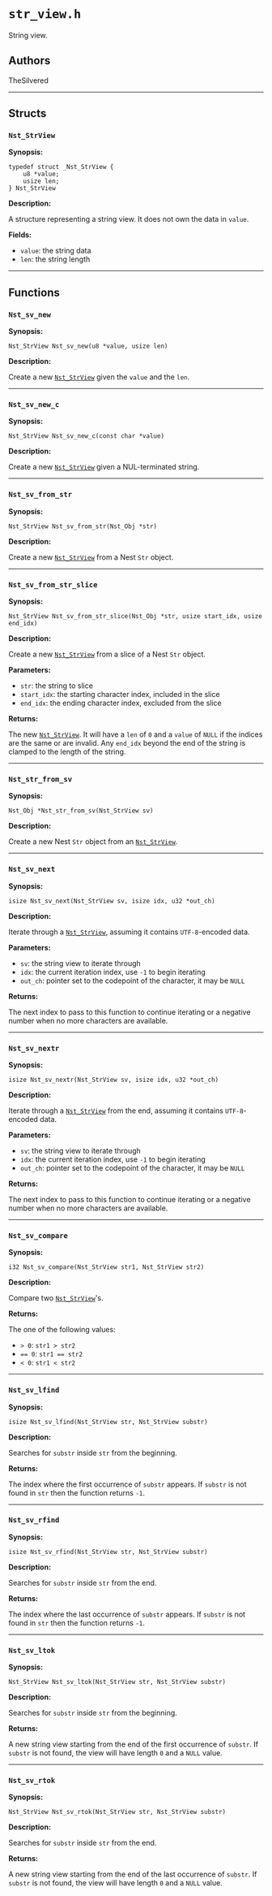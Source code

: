# `str_view.h`

String view.

## Authors

TheSilvered

---

## Structs

### `Nst_StrView`

**Synopsis:**

```better-c
typedef struct _Nst_StrView {
    u8 *value;
    usize len;
} Nst_StrView
```

**Description:**

A structure representing a string view. It does not own the data in `value`.

**Fields:**

- `value`: the string data
- `len`: the string length

---

## Functions

### `Nst_sv_new`

**Synopsis:**

```better-c
Nst_StrView Nst_sv_new(u8 *value, usize len)
```

**Description:**

Create a new [`Nst_StrView`](c_api-str_view.md#nst_strview) given the `value`
and the `len`.

---

### `Nst_sv_new_c`

**Synopsis:**

```better-c
Nst_StrView Nst_sv_new_c(const char *value)
```

**Description:**

Create a new [`Nst_StrView`](c_api-str_view.md#nst_strview) given a
NUL-terminated string.

---

### `Nst_sv_from_str`

**Synopsis:**

```better-c
Nst_StrView Nst_sv_from_str(Nst_Obj *str)
```

**Description:**

Create a new [`Nst_StrView`](c_api-str_view.md#nst_strview) from a Nest `Str`
object.

---

### `Nst_sv_from_str_slice`

**Synopsis:**

```better-c
Nst_StrView Nst_sv_from_str_slice(Nst_Obj *str, usize start_idx, usize end_idx)
```

**Description:**

Create a new [`Nst_StrView`](c_api-str_view.md#nst_strview) from a slice of a
Nest `Str` object.

**Parameters:**

- `str`: the string to slice
- `start_idx`: the starting character index, included in the slice
- `end_idx`: the ending character index, excluded from the slice

**Returns:**

The new [`Nst_StrView`](c_api-str_view.md#nst_strview). It will have a `len` of
`0` and a `value` of `NULL` if the indices are the same or are invalid. Any
`end_idx` beyond the end of the string is clamped to the length of the string.

---

### `Nst_str_from_sv`

**Synopsis:**

```better-c
Nst_Obj *Nst_str_from_sv(Nst_StrView sv)
```

**Description:**

Create a new Nest `Str` object from an
[`Nst_StrView`](c_api-str_view.md#nst_strview).

---

### `Nst_sv_next`

**Synopsis:**

```better-c
isize Nst_sv_next(Nst_StrView sv, isize idx, u32 *out_ch)
```

**Description:**

Iterate through a [`Nst_StrView`](c_api-str_view.md#nst_strview), assuming it
contains `UTF-8`-encoded data.

**Parameters:**

- `sv`: the string view to iterate through
- `idx`: the current iteration index, use `-1` to begin iterating
- `out_ch`: pointer set to the codepoint of the character, it may be `NULL`

**Returns:**

The next index to pass to this function to continue iterating or a negative
number when no more characters are available.

---

### `Nst_sv_nextr`

**Synopsis:**

```better-c
isize Nst_sv_nextr(Nst_StrView sv, isize idx, u32 *out_ch)
```

**Description:**

Iterate through a [`Nst_StrView`](c_api-str_view.md#nst_strview) from the end,
assuming it contains `UTF-8`-encoded data.

**Parameters:**

- `sv`: the string view to iterate through
- `idx`: the current iteration index, use `-1` to begin iterating
- `out_ch`: pointer set to the codepoint of the character, it may be `NULL`

**Returns:**

The next index to pass to this function to continue iterating or a negative
number when no more characters are available.

---

### `Nst_sv_compare`

**Synopsis:**

```better-c
i32 Nst_sv_compare(Nst_StrView str1, Nst_StrView str2)
```

**Description:**

Compare two [`Nst_StrView`](c_api-str_view.md#nst_strview)'s.

**Returns:**

The one of the following values:

- `> 0`: `str1 > str2`
- `== 0`: `str1 == str2`
- `< 0`: `str1 < str2`

---

### `Nst_sv_lfind`

**Synopsis:**

```better-c
isize Nst_sv_lfind(Nst_StrView str, Nst_StrView substr)
```

**Description:**

Searches for `substr` inside `str` from the beginning.

**Returns:**

The index where the first occurrence of `substr` appears. If `substr` is not
found in `str` then the function returns `-1`.

---

### `Nst_sv_rfind`

**Synopsis:**

```better-c
isize Nst_sv_rfind(Nst_StrView str, Nst_StrView substr)
```

**Description:**

Searches for `substr` inside `str` from the end.

**Returns:**

The index where the last occurrence of `substr` appears. If `substr` is not
found in `str` then the function returns `-1`.

---

### `Nst_sv_ltok`

**Synopsis:**

```better-c
Nst_StrView Nst_sv_ltok(Nst_StrView str, Nst_StrView substr)
```

**Description:**

Searches for `substr` inside `str` from the beginning.

**Returns:**

A new string view starting from the end of the first occurrence of `substr`. If
`substr` is not found, the view will have length `0` and a `NULL` value.

---

### `Nst_sv_rtok`

**Synopsis:**

```better-c
Nst_StrView Nst_sv_rtok(Nst_StrView str, Nst_StrView substr)
```

**Description:**

Searches for `substr` inside `str` from the end.

**Returns:**

A new string view starting from the end of the last occurrence of `substr`. If
`substr` is not found, the view will have length `0` and a `NULL` value.
